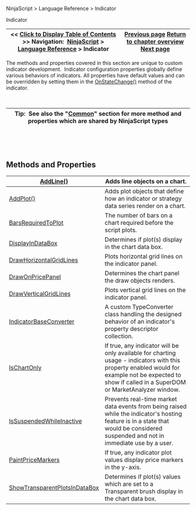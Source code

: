 ﻿


NinjaScript \> Language Reference \> Indicator






















Indicator







| \<\< [Click to Display Table of Contents](indicator.md) \>\> **Navigation:**     [NinjaScript](ninjascript-1.md) \> [Language Reference](language_reference_wip-1.md) \> Indicator | [Previous page](onnextdatapoint-1.md) [Return to chapter overview](language_reference_wip-1.md) [Next page](addline-1.md) |
| --- | --- |











The methods and properties covered in this section are unique to custom indicator development.  Indicator configuration properties globally define various behaviors of indicators. All properties have default values and can be overridden by setting them in the [OnStateChange()](onstatechange-1.md) method of the indicator.


 




| Tip:  See also the "[Common](common-1.md)" section for more method and properties which are shared by NinjaScript types |
| --- |



 


 


## Methods and Properties




| [AddLine()](addline-1.md) | Adds line objects on a chart. |
| --- | --- |
| [AddPlot()](addplot-1.md) | Adds plot objects that define how an indicator or strategy data series render on a chart. |
| [BarsRequiredToPlot](barsrequiredtoplot-1.md) | The number of bars on a chart required before the script plots. |
| [DisplayInDataBox](displayindatabox-1.md) | Determines if plot(s) display in the chart data box. |
| [DrawHorizontalGridLines](drawhorizontalgridlines-1.md) | Plots horizontal grid lines on the indicator panel. |
| [DrawOnPricePanel](drawonpricepanel-1.md) | Determines the chart panel the draw objects renders. |
| [DrawVerticalGridLines](drawverticalgridlines-1.md) | Plots vertical grid lines on the indicator panel. |
| [IndicatorBaseConverter](indicatorbaseconverter-1.md) | A custom TypeConverter class handling the designed behavior of an indicator's property descriptor collection. |
| [IsChartOnly](ischartonly-1.md) | If true, any indicator will be only available for charting usage \- indicators with this property enabled would for example not be expected to show if called in a SuperDOM or MarketAnalyzer window. |
| [IsSuspendedWhileInactive](issuspendedwhileinactive-1.md) | Prevents real\-time market data events from being raised while the indicator's hosting feature is in a state that would be considered suspended and not in immediate use by a user. |
| [PaintPriceMarkers](paintpricemarkers-1.md) | If true, any indicator plot values display price markers in the y\-axis. |
| [ShowTransparentPlotsInDataBox](showtransparentplotsindatabox-1.md) | Determines if plot(s) values which are set to a Transparent brush display in the chart data box. |









